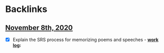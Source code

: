 
# Backlinks
## [November 8th, 2020](<November 8th, 2020.md>)
- [x] Explain the SRS process for memorizing poems and speeches
            - **[work log](<work log.md>):**

